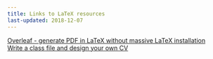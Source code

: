 ```yaml
---
title: Links to LaTeX resources
last-updated: 2018-12-07
---
```

[Overleaf - generate PDF in LaTeX without massive LaTeX installation](https://www.overleaf.com/)  
[Write a class file and design your own CV](https://www.overleaf.com/learn/latex/How_to_write_a_LaTeX_class_file_and_design_your_own_CV_(Part_1))  
 